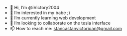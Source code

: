 - 👋 Hi, I’m @iVictory2004
- 👀 I’m interested in my babe ;)
- 🌱 I’m currently learning web development
- 💞️ I’m looking to collaborate on the tesla interface
- 📫 How to reach me: stancastanvictorioan@gmail.com


